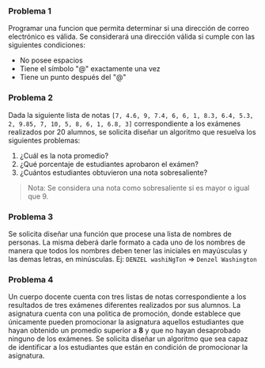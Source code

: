 ### Problema 1
Programar una funcion que permita determinar si una dirección de correo electrónico es válida.
Se considerará una dirección válida si cumple con las siguientes condiciones:
- No posee espacios
- Tiene el símbolo "@" exactamente una vez
- Tiene un punto después del "@"



### Problema 2
Dada la siguiente lista de notas
`[7, 4.6, 9, 7.4, 6, 6, 1, 8.3, 6.4, 5.3, 2, 9.85, 7, 10, 5, 8, 6, 1, 6.8, 3]` correspondiente a los exámenes realizados por 20 alumnos, se solicita diseñar un algoritmo que resuelva los siguientes problemas:
1. ¿Cuál es la nota promedio?
2. ¿Qué porcentaje de estudiantes aprobaron el exámen?
3. ¿Cuántos estudiantes obtuvieron una nota sobresaliente? 
> Nota: Se considera una nota como sobresaliente si es mayor o igual que 9.

### Problema 3
Se solicita diseñar una función que procese una lista de nombres de personas. La misma deberá darle formato a cada uno de los nombres de manera que todos los nombres deben tener las iniciales en mayúsculas y las demas letras, en minúsculas.
Ej: `DENZEL washiNgTon` => `Denzel Washington`



### Problema 4
Un cuerpo docente cuenta con tres listas de notas correspondiente a los resultados de tres exámenes diferentes realizados por sus alumnos.
La asignatura cuenta con una politica de promoción, donde establece que únicamente pueden promocionar la asignatura aquellos estudiantes que hayan obtenido un promedio superior a **8** y que no hayan desaprobado ninguno de los exámenes.
Se solicita diseñar un algoritmo que sea capaz de identificar a los estudiantes que están en condición de promocionar la asignatura.